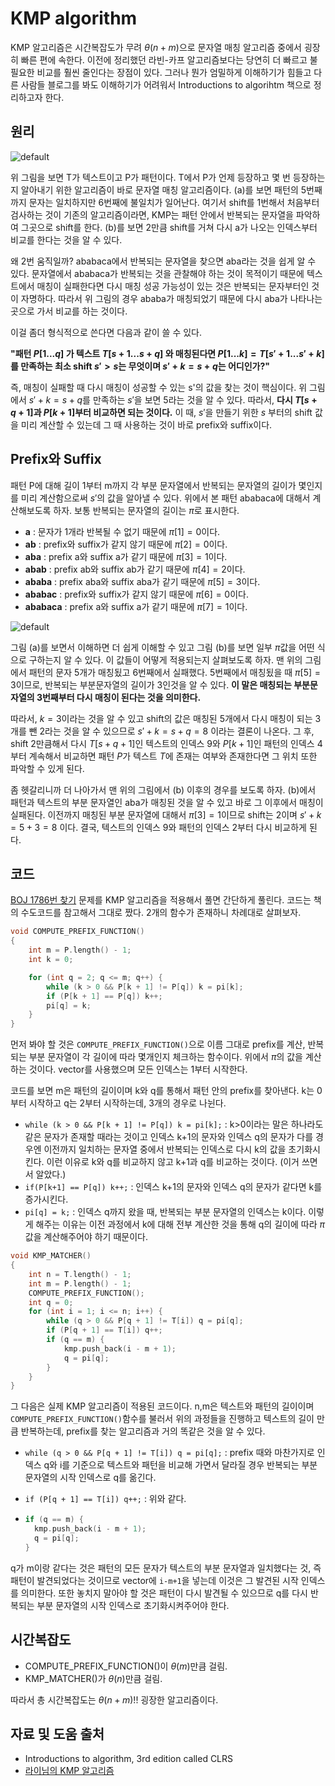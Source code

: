 # KMP algorithm

KMP 알고리즘은 시간복잡도가 무려 $\theta(n+m)$으로 문자열 매칭 알고리즘 중에서 굉장히 빠른 편에 속한다. 이전에 정리했던 라빈-카프 알고리즘보다는 당연히 더 빠르고 불필요한 비교를 훨씬 줄인다는 장점이 있다. 그러나 뭔가 엄밀하게 이해하기가 힘들고 다른 사람들 블로그를 봐도 이해하기가 어려워서 Introductions to algorihtm 책으로 정리하고자 한다.

## 원리

![default](https://user-images.githubusercontent.com/35518072/40884406-f2b2cf14-674d-11e8-8a69-9bf553ce97f6.JPG)

위 그림을 보면 T가 텍스트이고 P가 패턴이다. T에서 P가 언제 등장하고 몇 번 등장하는지 알아내기 위한 알고리즘이 바로 문자열 매칭 알고리즘이다. (a)를 보면 패턴의 5번째까지 문자는 일치하지만 6번째에 불일치가 일어난다. 여기서 shift를 1번해서 처음부터 검사하는 것이 기존의 알고리즘이라면, KMP는 패턴 안에서 반복되는 문자열을 파악하여 그곳으로 shift를 한다. (b)를 보면 2만큼 shift를 거쳐 다시 a가 나오는 인덱스부터 비교를 한다는 것을 알 수 있다. 

왜 2번 움직일까? ababaca에서 반복되는 문자열을 찾으면 aba라는 것을 쉽게 알 수 있다. 문자열에서 ababaca가 반복되는 것을 관찰해야 하는 것이 목적이기 때문에 텍스트에서 매칭이 실패한다면 다시 매칭 성공 가능성이 있는 것은 반복되는 문자부터인 것이 자명하다. 따라서 위 그림의 경우 ababa가 매칭되었기 때문에 다시 aba가 나타나는 곳으로 가서 비교를 하는 것이다.

이걸 좀더 형식적으로 쓴다면 다음과 같이 쓸 수 있다.

**"패턴 $P[1...q]$ 가 텍스트 $T[s+1...s+q]$ 와 매칭된다면 $P[1...k]=T[s'+1...s'+k]$를 만족하는 최소 shift $s'>s$는 무엇이며 $s'+k=s+q$는 어디인가?"**

즉, 매칭이 실패할 때 다시 매칭이 성공할 수 있는 s'의 값을 찾는 것이 핵심이다. 위 그림에서 $s'+k=s+q$를 만족하는 $s'$을 보면 5라는 것을 알 수 있다. 따라서, **다시 $T[s+q+1]$과 $P[k+1]$부터 비교하면 되는 것이다.** 이 때, $s'$을 만들기 위한 $s$ 부터의 shift 값을 미리 계산할 수 있는데 그 때 사용하는 것이 바로 prefix와 suffix이다.



## Prefix와 Suffix

패턴 P에 대해 길이 1부터 m까지 각 부분 문자열에서 반복되는 문자열의 길이가 몇인지를 미리 계산함으로써 $s'$의 값을 알아낼 수 있다. 위에서 본 패턴 ababaca에 대해서 계산해보도록 하자. 보통 반복되는 문자열의 길이는 $\pi$로 표시한다.

* **a** : 문자가 1개라 반복될 수 없기 때문에 $\pi[1]=0$이다.
* **ab** : prefix와 suffix가 같지 않기 때문에 $\pi[2]=0$이다.
* **aba** : prefix a와 suffix a가 같기 때문에 $\pi[3]=1$이다.
* **abab** : prefix ab와 suffix ab가 같기 때문에 $\pi[4]=2$이다.
* **ababa** : prefix aba와 suffix aba가 같기 때문에 $\pi[5]=3$이다.
* **ababac** : prefix와 suffix가 같지 않기 때문에 $\pi[6]=0$이다.
* **ababaca** : prefix a와 suffix a가 같기 때문에 $\pi[7]=1$이다.

![default](https://user-images.githubusercontent.com/35518072/40884614-f8938d2a-6751-11e8-9c9c-c4d08fbdea0a.JPG)

그림 (a)를 보면서 이해하면 더 쉽게 이해할 수 있고 그림 (b)를 보면 일부 $\pi$값을 어떤 식으로 구하는지 알 수 있다. 이 값들이 어떻게 적용되는지 살펴보도록 하자. 맨 위의 그림에서 패턴의 문자 5개가 매칭됬고 6번째에서 실패했다. 5번째에서 매칭됬을 때 $\pi[5]=3$이므로, 반복되는 부분문자열의 길이가 3인것을 알 수 있다. **이 말은 매칭되는 부분문자열의 3번째부터 다시 매칭이 된다는 것을 의미한다.**

따라서, $k=3$이라는 것을 알 수 있고 shift의 값은 매칭된 5개에서 다시 매칭이 되는 3개를 뺀 2라는 것을 알 수 있으므로 $s'+k=s+q=8$ 이라는 결론이 나온다. 그 후, shift 2만큼해서 다시 $T[s+q+1]$인 텍스트의 인덱스 9와 $P[k+1]$인 패턴의 인덱스 4부터 계속해서 비교하면 패턴 $P$가 텍스트 $T$에 존재는 여부와 존재한다면 그 위치 또한 파악할 수 있게 된다.

좀 헷갈리니까 더 나아가서 맨 위의 그림에서 (b) 이후의 경우를 보도록 하자. (b)에서 패턴과 텍스트의 부분 문자열인 aba가 매칭된 것을 알 수 있고 바로 그 이후에서 매칭이 실패된다.  이전까지 매칭된 부분 문자열에 대해서 $\pi[3]=1$이므로 shift는 2이며 $s'+k=5+3=8$ 이다. 결국, 텍스트의 인덱스 9와 패턴의 인덱스 2부터 다시 비교하게 된다. 



## 코드

[BOJ 1786번 찾기](https://www.acmicpc.net/problem/1786) 문제를 KMP 알고리즘을 적용해서 풀면 간단하게 풀린다. 코드는 책의 수도코드를 참고해서 그대로 짰다. 2개의 함수가 존재하니 차례대로 살펴보자.

```c++
void COMPUTE_PREFIX_FUNCTION()
{
	int m = P.length() - 1;
	int k = 0;

	for (int q = 2; q <= m; q++) {
		while (k > 0 && P[k + 1] != P[q]) k = pi[k];
		if (P[k + 1] == P[q]) k++;
		pi[q] = k;
	}
}
```

먼저 봐야 할 것은 `COMPUTE_PREFIX_FUNCTION()`으로 이름 그대로 prefix를 계산, 반복되는 부분 문자열이 각 길이에 따라 몇개인지 체크하는 함수이다. 위에서 $\pi$의 값을 계산하는 것이다. vector를 사용했으며 모든 인덱스는 1부터 시작한다. 

코드를 보면 m은 패턴의 길이이며 k와 q를 통해서 패턴 안의 prefix를 찾아낸다. k는 0부터 시작하고 q는 2부터 시작하는데, 3개의 경우로 나뉜다.

* `while (k > 0 && P[k + 1] != P[q]) k = pi[k];` : k>0이라는 말은 하나라도 같은 문자가 존재할 때라는 것이고 인덱스 k+1의 문자와 인덱스 q의 문자가 다를 경우엔 이전까지 일치하는 문자열 중에서 반복되는 인덱스로 다시 k의 값을 초기화시킨다. 이런 이유로 k와 q를 비교하지 않고 k+1과 q를 비교하는 것이다. (이거 쓰면서 알았다.)
* `if(P[k+1] == P[q]) k++;` : 인덱스 k+1의 문자와 인덱스 q의 문자가 같다면 k를 증가시킨다.
* `pi[q] = k;` : 인덱스 q까지 왔을 때, 반복되는 부분 문자열의 인덱스는 k이다. 이렇게 해주는 이유는 이전 과정에서 k에 대해 전부 계산한 것을 통해 q의 길이에 따라 $\pi$ 값을 계산해주어야 하기 때문이다.

```c++
void KMP_MATCHER()
{
	int n = T.length() - 1;
	int m = P.length() - 1;
	COMPUTE_PREFIX_FUNCTION();
	int q = 0;
	for (int i = 1; i <= n; i++) {
		while (q > 0 && P[q + 1] != T[i]) q = pi[q];
		if (P[q + 1] == T[i]) q++;
		if (q == m) {
			kmp.push_back(i - m + 1);
			q = pi[q];
		}
	}
}
```

그 다음은 실제 KMP 알고리즘이 적용된 코드이다. n,m은 텍스트와 패턴의 길이이며 `COMPUTE_PREFIX_FUNCTION()`함수를 불러서 위의 과정들을 진행하고 텍스트의 길이 만큼 반복하는데, prefix를 찾는 알고리즘과 거의 똑같은 것을 알 수 있다. 

* `while (q > 0 && P[q + 1] != T[i]) q = pi[q];` : prefix 때와 마찬가지로 인덱스 q와 i를 기준으로 텍스트와 패턴을 비교해 가면서 달라질 경우 반복되는 부분 문자열의 시작 인덱스로 q를 옮긴다.

* `if (P[q + 1] == T[i]) q++;` : 위와 같다.

* ```c++
  if (q == m) {
  	kmp.push_back(i - m + 1);
  	q = pi[q];
  }
  ```

q가 m이랑 같다는 것은 패턴의 모든 문자가 텍스트의 부분 문자열과 일치했다는 것, 즉 패턴이 발견되었다는 것이므로 vector에 `i-m+1`을 넣는데 이것은 그 발견된 시작 인덱스를 의미한다. 또한 놓치지 말아야 할 것은 패턴이 다시 발견될 수 있으므로 q를 다시 반복되는 부분 문자열의 시작 인덱스로 초기화시켜주어야 한다.



## 시간복잡도

* COMPUTE_PREFIX_FUNCTION()이 $\theta(m)$만큼 걸림.
* KMP_MATCHER()가 $\theta(n)$만큼 걸림.

따라서 총 시간복잡도는 $\theta(n+m)$!! 굉장한 알고리즘이다.



## 자료 및 도움 출처

* Introductions to algorithm, 3rd edition called CLRS
* [라이님의 KMP 알고리즘](https://blog.naver.com/PostView.nhn?blogId=kks227&logNo=220917078260&proxyReferer=https%3A%2F%2Fwww.google.co.kr%2F)